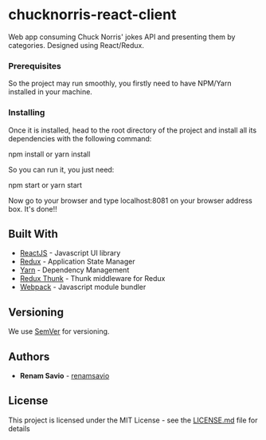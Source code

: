 # chucknorris-react-client

Web app consuming Chuck Norris' jokes API and presenting them by categories. Designed using React/Redux.

### Prerequisites

So the project may run smoothly, you firstly need to have NPM/Yarn installed in your machine. 

### Installing

Once it is installed, head to the root directory of the project and install all its dependencies with the following command:

npm install 
or 
yarn install

So you can run it, you just need:

npm start
or 
yarn start

Now go to your browser and type localhost:8081 on your browser address box. It's done!! 

## Built With

* [ReactJS](https://reactjs.org/) - Javascript UI library
* [Redux](https://redux.js.org/) - Application State Manager
* [Yarn](https://yarnpkg.com/en/) - Dependency Management
* [Redux Thunk](https://github.com/gaearon/redux-thunk) - Thunk middleware for Redux
* [Webpack](https://webpack.js.org/) - Javascript module bundler

## Versioning

We use [SemVer](http://semver.org/) for versioning.

## Authors

* **Renam Savio** - [renamsavio](https://github.com/renamsavio)

## License

This project is licensed under the MIT License - see the [LICENSE.md](LICENSE.md) file for details
